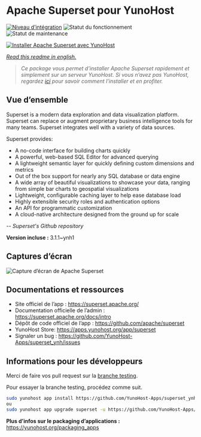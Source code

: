 <!--
N.B.: This README was automatically generated by https://github.com/YunoHost/apps/tree/master/tools/readme_generator
It shall NOT be edited by hand.
-->

# Apache Superset pour YunoHost

[![Niveau d’intégration](https://dash.yunohost.org/integration/superset.svg)](https://dash.yunohost.org/appci/app/superset) ![Statut du fonctionnement](https://ci-apps.yunohost.org/ci/badges/superset.status.svg) ![Statut de maintenance](https://ci-apps.yunohost.org/ci/badges/superset.maintain.svg)

[![Installer Apache Superset avec YunoHost](https://install-app.yunohost.org/install-with-yunohost.svg)](https://install-app.yunohost.org/?app=superset)

*[Read this readme in english.](./README.md)*

> *Ce package vous permet d’installer Apache Superset rapidement et simplement sur un serveur YunoHost.
Si vous n’avez pas YunoHost, regardez [ici](https://yunohost.org/#/install) pour savoir comment l’installer et en profiter.*

## Vue d’ensemble

Superset is a modern data exploration and data visualization platform. Superset can replace or augment proprietary business intelligence tools for many teams. Superset integrates well with a variety of data sources.

Superset provides:

- A no-code interface for building charts quickly
- A powerful, web-based SQL Editor for advanced querying
- A lightweight semantic layer for quickly defining custom dimensions and metrics
- Out of the box support for nearly any SQL database or data engine
- A wide array of beautiful visualizations to showcase your data, ranging from simple bar charts to geospatial visualizations
- Lightweight, configurable caching layer to help ease database load
- Highly extensible security roles and authentication options
- An API for programmatic customization
- A cloud-native architecture designed from the ground up for scale

*-- Superset's Github repository*


**Version incluse :** 3.1.1~ynh1

## Captures d’écran

![Capture d’écran de Apache Superset](./doc/screenshots/explore.jpg)

## Documentations et ressources

* Site officiel de l’app : <https://superset.apache.org/>
* Documentation officielle de l’admin : <https://superset.apache.org/docs/intro>
* Dépôt de code officiel de l’app : <https://github.com/apache/superset>
* YunoHost Store: <https://apps.yunohost.org/app/superset>
* Signaler un bug : <https://github.com/YunoHost-Apps/superset_ynh/issues>

## Informations pour les développeurs

Merci de faire vos pull request sur la [branche testing](https://github.com/YunoHost-Apps/superset_ynh/tree/testing).

Pour essayer la branche testing, procédez comme suit.

``` bash
sudo yunohost app install https://github.com/YunoHost-Apps/superset_ynh/tree/testing --debug
ou
sudo yunohost app upgrade superset -u https://github.com/YunoHost-Apps/superset_ynh/tree/testing --debug
```

**Plus d’infos sur le packaging d’applications :** <https://yunohost.org/packaging_apps>